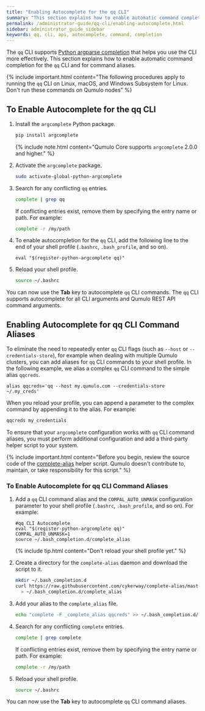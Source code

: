```yaml
---
title: "Enabling Autocomplete for the qq CLI"
summary: "This section explains how to enable automatic command completion for the qq CLI and for command aliases."
permalink: /administrator-guide/qq-cli/enabling-autocomplete.html
sidebar: administrator_guide_sidebar
keywords: qq, cli, api, autocomplete, command, completion
---
```


The `qq` CLI supports [Python argparse completion](https://docs.python.org/3/library/argparse.html) that helps you use the CLI more effectively. This section explains how to enable automatic command completion for the `qq` CLI and for command aliases.

{% include important.html content="The following procedures apply to running the `qq` CLI on Linux, macOS, and Windows Subsystem for Linux. Don't run these commands on Qumulo nodes" %}

## To Enable Autocomplete for the qq CLI

1. Install the `argcomplete` Python package.

   ```bash
   pip install argcomplete
   ```
   
   {% include note.html content="Qumulo Core supports `argcomplete` 2.0.0 and higher." %}

1. Activate the `argcomplete` package.

   ```bash
   sudo activate-global-python-argcomplete
   ```

1. Search for any conflicting `qq` entries.
 
   ```bash
   complete | grep qq
   ```
   
   If conflicting entries exist, remove them by specifying the entry name or path. For example:
   
   ```bash
   complete -r /my/path
   ```

1. To enable autocompletion for the `qq` CLI, add the following line to the end of your shell profile (`.bashrc`, `.bash_profile`, and so on).

   ```
   eval "$(register-python-argcomplete qq)"
   ```

1. Reload your shell profile.

   ```bash
   source ~/.bashrc
   ```

You can now use the **Tab** key to autocomplete `qq` CLI commands. The `qq` CLI supports autocomplete for all CLI arguments and Qumulo REST API command arguments.


## Enabling Autocomplete for qq CLI Command Aliases

To eliminate the need to repeatedly enter `qq` CLI flags (such as `--host` or `--credentials-store`), for example when dealing with multiple Qumulo clusters, you can add aliases for `qq` CLI commands to your shell profile. In the following example, we alias a complex `qq` CLI command to the simple alias `qqcreds`.

```
alias qqcreds='qq --host my.qumulo.com --credentials-store ~/.my_creds'
```

When you reload your profile, you can append a parameter to the complex command by appending it to the alias. For example:

```bash
qqcreds my_credentials
```

To ensure that your `argcomplete` configuration works with `qq` CLI command aliases, you must perform additional configuration and add a third-party helper script to your system.

{% include important.html content="Before you begin, review the source code of the [complete-alias](https://github.com/cykerway/complete-alias/blob/master/complete_alias) helper script. Qumulo doesn't contribute to, maintain, or take responsibility for this script." %}

### To Enable Autocomplete for qq CLI Command Aliases

1. Add a `qq` CLI command alias and the `COMPAL_AUTO_UNMASK` configuration parameter to your shell profile (`.bashrc`, `.bash_profile`, and so on). For example:

   ```
   #qq CLI Autocomplete
   eval "$(register-python-argcomplete qq)"
   COMPAL_AUTO_UNMASK=1
   source ~/.bash_completion.d/complete_alias
   ```
   
   {% include tip.html content="Don't reload your shell profile yet." %}
   
1. Create a directory for the `complete-alias` daemon and download the script to it.

   ```bash
   mkdir ~/.bash_completion.d
   curl https://raw.githubusercontent.com/cykerway/complete-alias/master/complete_alias \
     > ~/.bash_completion.d/complete_alias
   ```
   
1. Add your alias to the `complete_alias` file.

   ```bash
   echo "complete -F _complete_alias qqcreds" >> ~/.bash_completion.d/complete_alias
   ```

1. Search for any conflicting `complete` entries.

   ```bash
   complete | grep complete
   ```
   
   If conflicting entries exist, remove them by specifying the entry name or path. For example:
   
   ```bash
   complete -r /my/path
   ```

1. Reload your shell profile.

   ```bash
   source ~/.bashrc
   ```

You can now use the **Tab** key to autocomplete `qq` CLI command aliases.
